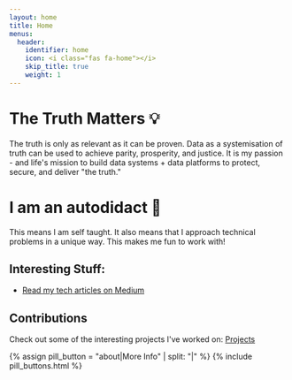 ```yaml
---
layout: home
title: Home
menus:
  header:
    identifier: home
    icon: <i class="fas fa-home"></i>
    skip_title: true
    weight: 1
---
```

# The Truth Matters 💡
The truth is only as relevant as it can be proven. Data as a systemisation of
truth can be used to achieve parity, prosperity, and justice. It is my passion -
and life's mission to build data systems + data platforms to protect, secure,
and deliver "the truth."

# I am an autodidact 🎉
This means I am self taught. It also means that I approach technical problems
in a unique way. This makes me fun to work with!


## Interesting Stuff: <i class="fas fa-star"></i>
* [Read my tech articles on Medium](https://medium.com/@yaakovbressler)

## Contributions
Check out some of the interesting projects I've worked on:
[<i class="fas fa-link"></i> Projects](/projects.html)


{% assign pill_button = "about|More Info" | split: "|" %}
{% include pill_buttons.html %}
